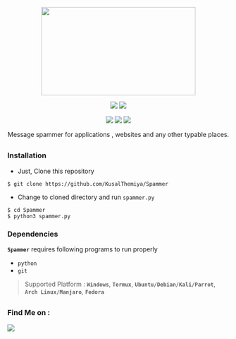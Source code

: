 <!-- Zphisher -->

<p align="center">
  <img src="https://telegra.ph/file/eab35cc8e502881996a10.jpg" style="width:350px;height:200px">
</p>

<p align="center">
  <img src="https://img.shields.io/badge/Version-1.0-green?style=for-the-badge">
  <img src="https://img.shields.io/github/license/htr-tech/zphisher?style=for-the-badge">
</p>

<p align="center">
  <img src="https://img.shields.io/badge/Author-Themiya-cyan?style=flat-square">
  <img src="https://img.shields.io/badge/Open%20Source-Yes-cyan?style=flat-square">
  <img src="https://img.shields.io/badge/Written%20In-Python-cyan?style=flat-square">
</p>

<p align="center">Message spammer for applications , websites and any other typable places.</p>

##

### Installation

- Just, Clone this repository
```
$ git clone https://github.com/KusalThemiya/Spammer
```

- Change to cloned directory and run `spammer.py`
```
$ cd Spammer
$ python3 spammer.py
```

### Dependencies

**`Spammer`** requires following programs to run properly 
- `python`
- `git`

> Supported Platform :  **`Windows`**, **`Termux`**, **`Ubuntu/Debian/Kali/Parrot`**, **`Arch Linux/Manjaro`**, **`Fedora`**
##

### Find Me on :
<p align="left">
 <a href="https://t.me/kusal_themiya" target="_blank"><img src="https://img.shields.io/badge/Chat-Telegram-blue?style=for-the-badge&logo=telegram"></a>
</p>
